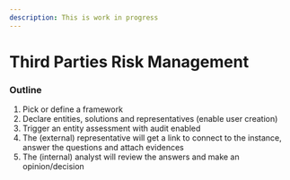 ```yaml
---
description: This is work in progress
---
```


# Third Parties Risk Management

### Outline





1. Pick or define a framework
2. Declare entities, solutions and representatives (enable user creation)
3. Trigger an entity assessment with audit enabled
4. The (external) representative will get a link to connect to the instance, answer the questions and attach evidences&#x20;
5. The (internal) analyst will review the answers and make an opinion/decision &#x20;
